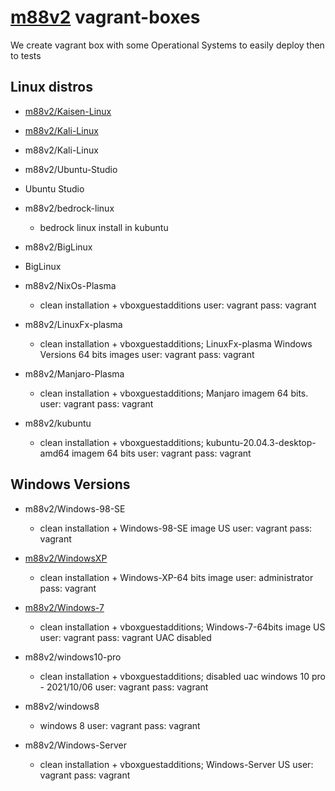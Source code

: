 # [m88v2](https://app.vagrantup.com/m88v2) vagrant-boxes

We create vagrant box with some Operational Systems to easily deploy then to tests

## Linux distros

* [m88v2/Kaisen-Linux](https://app.vagrantup.com/m88v2/boxes/Kaisen-Linux)
* [m88v2/Kali-Linux](https://app.vagrantup.com/m88v2/boxes/Kali-Linux)
* m88v2/Kali-Linux
* m88v2/Ubuntu-Studio
* Ubuntu Studio
* m88v2/bedrock-linux

  * bedrock linux install in kubuntu

* m88v2/BigLinux
* BigLinux
* m88v2/NixOs-Plasma

  * clean installation + vboxguestadditions user: vagrant pass: vagrant
* m88v2/LinuxFx-plasma

  * clean installation + vboxguestadditions; LinuxFx-plasma Windows Versions 64 bits images user: vagrant pass: vagrant
* m88v2/Manjaro-Plasma

  * clean installation + vboxguestadditions; Manjaro imagem 64 bits. user: vagrant pass: vagrant
* m88v2/kubuntu

  * clean installation + vboxguestadditions; kubuntu-20.04.3-desktop-amd64 imagem 64 bits user: vagrant pass: vagrant

## Windows Versions

* m88v2/Windows-98-SE

  * clean installation + Windows-98-SE image US user: vagrant pass: vagrant
* [m88v2/WindowsXP](https://app.vagrantup.com/m88v2/boxes/WindowsXP)

  * clean installation + Windows-XP-64 bits image user: administrator pass: vagrant
* [m88v2/Windows-7](https://app.vagrantup.com/m88v2/boxes/Windows-7)

  * clean installation + vboxguestadditions; Windows-7-64bits image US user: vagrant pass: vagrant UAC disabled
* m88v2/windows10-pro

  * clean installation + vboxguestadditions; disabled uac windows 10 pro - 2021/10/06 user: vagrant pass: vagrant
* m88v2/windows8

  * windows 8 user: vagrant pass: vagrant
* m88v2/Windows-Server

  * clean installation + vboxguestadditions; Windows-Server US user: vagrant pass: vagrant

